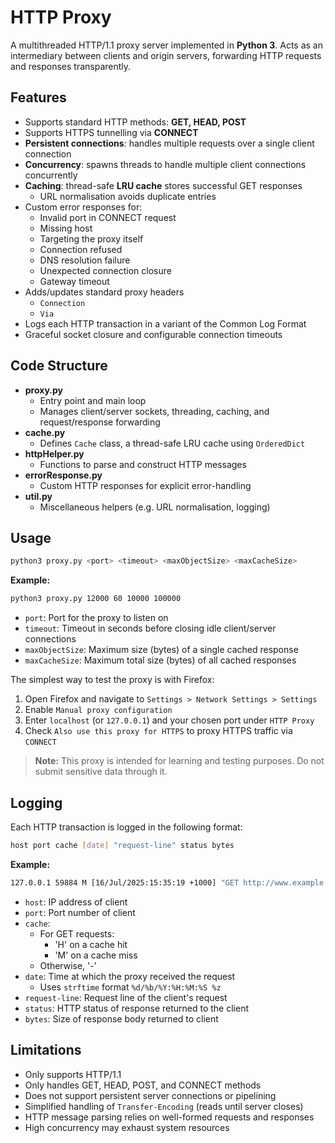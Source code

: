 # HTTP Proxy
A multithreaded HTTP/1.1 proxy server implemented in **Python 3**.
Acts as an intermediary between clients and origin servers, forwarding HTTP requests and responses transparently.

## Features
- Supports standard HTTP methods: **GET, HEAD, POST**
- Supports HTTPS tunnelling via **CONNECT**
- **Persistent connections**: handles multiple requests over a single client connection
- **Concurrency**: spawns threads to handle multiple client connections concurrently
- **Caching**: thread-safe **LRU cache** stores successful GET responses
  - URL normalisation avoids duplicate entries
- Custom error responses for:
  - Invalid port in CONNECT request
  - Missing host
  - Targeting the proxy itself
  - Connection refused
  - DNS resolution failure
  - Unexpected connection closure
  - Gateway timeout
- Adds/updates standard proxy headers
  - `Connection`
  - `Via`
- Logs each HTTP transaction in a variant of the Common Log Format
- Graceful socket closure and configurable connection timeouts

## Code Structure
- **proxy.py**
  - Entry point and main loop
  - Manages client/server sockets, threading, caching, and request/response forwarding
- **cache.py**
  - Defines `Cache` class, a thread-safe LRU cache using `OrderedDict`
- **httpHelper.py**
  - Functions to parse and construct HTTP messages
- **errorResponse.py**
  - Custom HTTP responses for explicit error-handling
- **util.py**
  - Miscellaneous helpers (e.g. URL normalisation, logging)

## Usage
```bash
python3 proxy.py <port> <timeout> <maxObjectSize> <maxCacheSize>
```
**Example:**
```bash
python3 proxy.py 12000 60 10000 100000
```
- `port`: Port for the proxy to listen on
- `timeout`: Timeout in seconds before closing idle client/server connections
- `maxObjectSize`: Maximum size (bytes) of a single cached response
- `maxCacheSize`: Maximum total size (bytes) of all cached responses

The simplest way to test the proxy is with Firefox:
1. Open Firefox and navigate to `Settings > Network Settings > Settings`
2. Enable `Manual proxy configuration`
3. Enter `localhost` (or `127.0.0.1`) and your chosen port under `HTTP Proxy`
4. Check `Also use this proxy for HTTPS` to proxy HTTPS traffic via `CONNECT`

> **Note:** This proxy is intended for learning and testing purposes. Do not submit sensitive data through it.

## Logging
Each HTTP transaction is logged in the following format:
```bash
host port cache [date] "request-line" status bytes
```
**Example:**
```bash
127.0.0.1 59884 M [16/Jul/2025:15:35:19 +1000] "GET http://www.example.org/ HTTP/1.1" 200 648
```
- `host`: IP address of client
- `port`: Port number of client
- `cache`:
  - For GET requests:
    - 'H' on a cache hit
    - 'M' on a cache miss
  - Otherwise, '-'
- `date`: Time at which the proxy received the request
  - Uses `strftime` format `%d/%b/%Y:%H:%M:%S %z`
- `request-line`: Request line of the client's request
- `status`: HTTP status of response returned to the client
- `bytes`: Size of response body returned to client

## Limitations
- Only supports HTTP/1.1
- Only handles GET, HEAD, POST, and CONNECT methods
- Does not support persistent server connections or pipelining
- Simplified handling of `Transfer-Encoding` (reads until server closes)
- HTTP message parsing relies on well-formed requests and responses
- High concurrency may exhaust system resources
